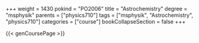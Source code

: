 +++
weight = 1430
pokind = "PO2006"
title = "Astrochemistry"
degree = "msphysik"
parents = ["physics710"]
tags = ["msphysik", "Astrochemistry", "physics710"]
categories = ["course"]
bookCollapseSection = false
+++

{{< genCoursePage >}}
